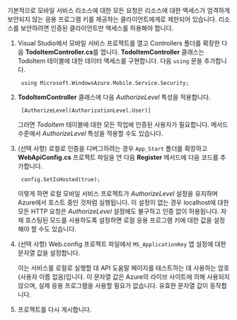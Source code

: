

기본적으로 모바일 서비스 리소스에 대한 모든 요청은 리소스에 대한 액세스가 엄격하게 보안되지 않는 응용 프로그램 키를 제공하는 클라이언트에게로 제한되어 있습니다. 리소스를 보안하려면 인증된 클라이언트만 액세스를 허용해야 합니다.

1. Visual Studio에서 모바일 서비스 프로젝트를 열고 Controllers 폴더를 확장한 다음 **TodoItemController.cs**를 엽니다. **TodoItemController** 클래스는 TodoItem 테이블에 대한 데이터 액세스를 구현합니다. 다음 `using` 문을 추가합니다.
   
        using Microsoft.WindowsAzure.Mobile.Service.Security;
2. **TodoItemController** 클래스에 다음 *AuthorizeLevel* 특성을 적용합니다.
   
        [AuthorizeLevel(AuthorizationLevel.User)]
   
    그러면 *TodoItem* 테이블에 대한 모든 작업에 인증된 사용자가 필요합니다. 메서드 수준에서 *AuthorizeLevel* 특성을 적용할 수도 있습니다.
3. (선택 사항) 로컬로 인증을 디버그하려는 경우 `App_Start` 폴더를 확장하고 **WebApiConfig.cs** 프로젝트 파일을 연 다음 **Register** 메서드에 다음 코드를 추가합니다.
   
        config.SetIsHosted(true);
   
    이렇게 하면 로컬 모바일 서비스 프로젝트가 *AuthorizeLevel* 설정을 유지하며 Azure에서 호스트 중인 것처럼 실행됩니다. 이 설정이 없는 경우 localhost에 대한 모든 HTTP 요청은 *AuthorizeLevel* 설정에도 불구하고 인증 없이 허용됩니다. 자체 호스팅된 모드를 사용하도록 설정하면 로컬 응용 프로그램 키에 대한 값을 설정해야 할 수도 있습니다.
4. (선택 사항) Web.config 프로젝트 파일에서 `MS_ApplicationKey` 앱 설정에 대한 문자열 값을 설정합니다.
   
    이는 서비스를 로컬로 실행할 대 API 도움말 페이지를 테스트하는 데 사용하는 암호(사용자 이름 없음)입니다. 이 문자열 값은 Azure의 라이브 사이트에 의해 사용되지 않으며, 실제 응용 프로그램을 사용할 필요가 없습니다. 유효한 문자열 값이 동작합니다.
5. 프로젝트를 다시 게시합니다.

<!---HONumber=Oct15_HO3-->